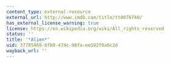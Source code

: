 ```yaml
---
content_type: external-resource
external_url: http://www.imdb.com/title/tt0078748/
has_external_license_warning: true
license: https://en.wikipedia.org/wiki/All_rights_reserved
status: ''
title: '*Alien*'
uid: 37785469-6fb0-474c-98fa-ee592f0a6c2d
wayback_url: ''
---
```

